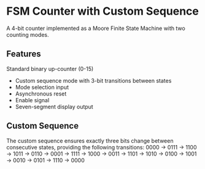 # FSM Counter with Custom Sequence
A 4-bit counter implemented as a Moore Finite State Machine with two counting modes.

## Features

Standard binary up-counter (0-15)
- Custom sequence mode with 3-bit transitions between states
- Mode selection input
- Asynchronous reset
- Enable signal
- Seven-segment display output

## Custom Sequence
The custom sequence ensures exactly three bits change between consecutive states, providing the following transitions:
0000 -> 0111 -> 1100 -> 1011 -> 0110 -> 0001 -> 1111 -> 1000 -> 0011 -> 1101 -> 1010 -> 0100 -> 1001 -> 0010 -> 0101 -> 1110 -> 0000
